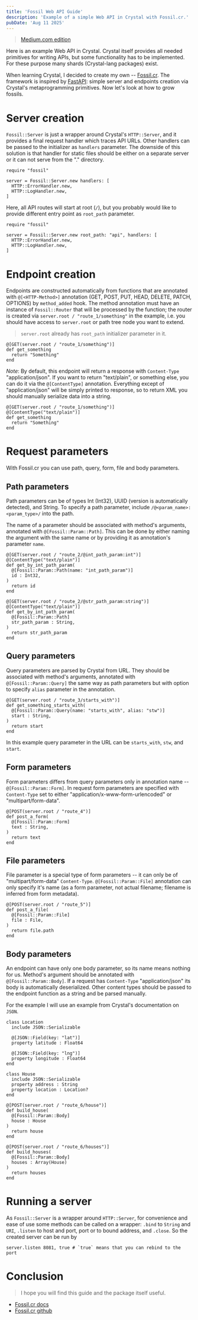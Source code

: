 ```yaml
---
title: 'Fossil Web API Guide'
description: 'Example of a simple Web API in Crystal with Fossil.cr.'
pubDate: 'Aug 11 2025'
---
```


> [Medium.com edition](https://medium.com/@iljabarouski/fossil-web-api-guide-fb44661a2d4b)

Here is an example Web API in Crystal. Crystal itself provides all needed primitives for writing APIs, but some functionality has to be implemented. For these purpose many shards (Crystal-lang packages) exist.

When learning Crystal, I decided to create my own -- [Fossil.cr](https://scurrra.github.io/fossil/). The framework is inspired by [FastAPI](https://fastapi.tiangolo.com/): simple server and endpoints creation via Crystal's metaprogramming primitives. Now let's look at how to grow fossils.

# Server creation

`Fossil::Server` is just a wrapper around Crystal's `HTTP::Server`, and it provides a final request handler which traces API URLs. Other handlers can be passed to the initializer as `handlers` parameter. The downside of this solution is that handler for static files should be either on a separate server or it can not serve from the "." directory.

```crystal
require "fossil"

server = Fossil::Server.new handlers: [
  HTTP::ErrorHandler.new,
  HTTP::LogHandler.new,
]
```

Here, all API routes will start at root (`/`), but you probably would like to provide different entry point as `root_path` parameter.

```crystal
require "fossil"

server = Fossil::Server.new root_path: "api", handlers: [
  HTTP::ErrorHandler.new,
  HTTP::LogHandler.new,
]
```

# Endpoint creation

Endpoints are constructed automatically from functions that are annotated with `@[<HTTP-Method>]` annotation (GET, POST, PUT, HEAD, DELETE, PATCH, OPTIONS) by `method_added` hook. The method annotation must have an instance of `Fossil::Router` that will be processed by the function; the router is created via `server.root / "route_1/something"` in the example, i.e. you should have access to `server.root` or path tree node you want to extend.

> `server.root` already has `root_path` initializer parameter in it.

```crystal
@[GET(server.root / "route_1/something")]
def get_something
  return "Something"
end
```

*Note*: By default, this endpoint will return a response with `Content-Type` "application/json". If you want to return "text/plain", or something else, you can do it via the `@[ContentType]` annotation. Everything except of "application/json" will be simply printed to response, so to return XML you should manually serialize data into a string.

```crystal
@[GET(server.root / "route_1/something")]
@[ContentType("text/plain")]
def get_something
  return "Something"
end
```

# Request parameters

With Fossil.cr you can use path, query, form, file and body parameters.

## Path parameters

Path parameters can be of types Int (Int32), UUID (version is automatically detected), and String. To specify a path parameter, include `/@<param_name>:<param_type>/` into the path.

The name of a parameter should be associated with method's arguments, annotated with `@[Fossil::Param::Path]`. This can be done by either naming the argument with the same name or by providing it as annotation's parameter `name`.

```crystal
@[GET(server.root / "route_2/@int_path_param:int")]
@[ContentType("text/plain")]
def get_by_int_path_param(
  @[Fossil::Param::Path(name: "int_path_param")]
  id : Int32,
)
  return id
end
```

```crystal
@[GET(server.root / "route_2/@str_path_param:string")]
@[ContentType("text/plain")]
def get_by_int_path_param(
  @[Fossil::Param::Path]
  str_path_param : String,
)
  return str_path_param
end
```

## Query parameters

Query parameters are parsed by Crystal from URL. They should be associated with method's arguments, annotated with `@[Fossil::Param::Query]` the same way as path parameters but with option to specify `alias` parameter in the annotation.

```crystal
@[GET(server.root / "route_3/starts_with")]
def get_something_starts_with(
  @[Fossil::Param::Query(name: "starts_with", alias: "stw")]
  start : String,
)
  return start
end
```

In this example query parameter in the URL can be `starts_with`, `stw`, and `start`.

## Form parameters

Form parameters differs from query parameters only in annotation name -- `@[Fossil::Param::Form]`. In request form parameters are specified with `Content-Type` set to either "application/x-www-form-urlencoded" or "multipart/form-data".

```crystal
@[POST(server.root / "route_4")]
def post_a_form(
  @[Fossil::Param::Form]
  text : String,
)
  return text
end
```

## File parameters

File parameter is a special type of form parameters -- it can only be of "multipart/form-data" `Content-Type`. `@[Fossil::Param::File]` annotation can only specify it's name (as a form parameter, not actual filename; filename is inferred from form metadata).

```crystal
@[POST(server.root / "route_5")]
def post_a_file(
  @[Fossil::Param::File]
  file : File,
)
  return file.path
end
```

## Body parameters

An endpoint can have only one body parameter, so its name means nothing for us. Method's argument should be annotated with `@[Fossil::Param::Body]`. If a request has `Content-Type` "application/json" its body is automatically deserialized. Other content types should be passed to the endpoint function as a string and be parsed manually.

For the example I will use an example from Crystal's documentation on `JSON`.

```crystal
class Location
  include JSON::Serializable

  @[JSON::Field(key: "lat")]
  property latitude : Float64

  @[JSON::Field(key: "lng")]
  property longitude : Float64
end

class House
  include JSON::Serializable  
  property address : String
  property location : Location?
end

@[POST(server.root / "route_6/house")]
def build_house(
  @[Fossil::Param::Body]
  house : House
)
  return house
end

@[POST(server.root / "route_6/houses")]
def build_houses(
  @[Fossil::Param::Body]
  houses : Array(House)
)
  return houses
end
```

# Running a server

As `Fossil::Server` is a wrapper around `HTTP::Server`, for convenience and ease of use some methods can be called on a wrapper: `.bind` to `String` and `URI`, `.listen` to host and port, port or to bound address, and `.close`. So the created server can be run by

```crystal
server.listen 8081, true # `true` means that you can rebind to the port
```

# Conclusion

> I hope you will find this guide and the package itself useful.

- [Fossil.cr docs](https://scurrra.github.io/fossil/)
- [Fossil.cr github](https://github.com/Scurrra/fossil/)